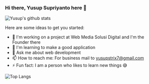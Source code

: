 <!--### Hi there 👋 -->

<!--
**Ucuping/Ucuping** is a ✨ _special_ ✨ repository because its `README.md` (this file) appears on your GitHub profile.

Here are some ideas to get you started:

- 🔭 I’m currently working on ...
- 🌱 I’m currently learning ...
- 👯 I’m looking to collaborate on ...
- 🤔 I’m looking for help with ...
- 💬 Ask me about ...
- 📫 How to reach me: ...
- 😄 Pronouns: ...
- ⚡ Fun fact: ...
-->

### Hi there, Yusup Supriyanto here 👋


![Yusup's github stats](https://github-readme-stats.vercel.app/api?username=Ucuping&show_icons=true&theme=default)

Here are some ideas to get you started:

- 🔭 I'm working on a project at Web Media Solusi Digital and I'm the Founder there
- 🌱 I'm learning to make a good application
- 💬 Ask me about web development
- 📫 How to reach me: For business mail to yusupstrix7@gmail.com
- ⚡ Fun fact: I am a person who likes to learn new things 😅

![Top Langs](https://github-readme-stats.vercel.app/api/top-langs/?username=Ucuping&layout=compact)
